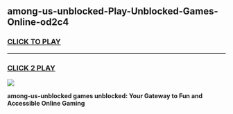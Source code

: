 
## among-us-unblocked-Play-Unblocked-Games-Online-od2c4
<h3>
<a href="https://premium76.site?title=among-us-unblocked&ref=24A">CLICK TO PLAY</a></h3>
<hr>

<h3>
<a href="https://premium76.site?title=among-us-unblocked&ref=24A">CLICK 2 PLAY</a>
  
</h3>

<a href="https://premium76.site?title=among-us-unblocked&ref=24A"><img src="https://clearcache.store/games.png"></a>


**among-us-unblocked games unblocked: Your Gateway to Fun and Accessible Online Gaming**
